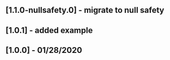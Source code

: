 ## [1.1.0-nullsafety.0] - migrate to null safety
## [1.0.1] - added example
## [1.0.0] - 01/28/2020
